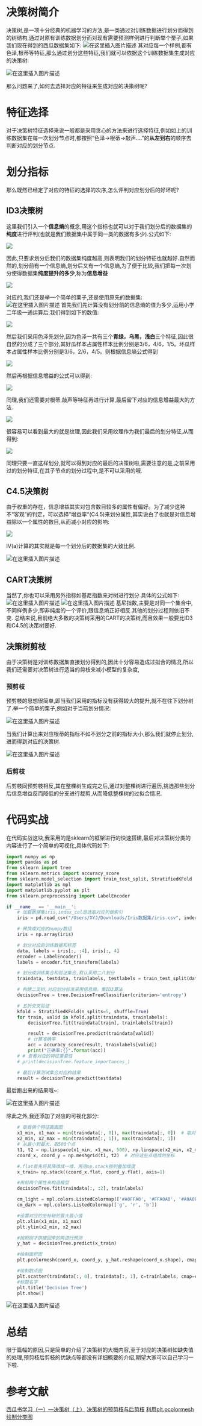 # 决策树简介
决策树,是一项十分经典的机器学习的方法,是一类通过对训练数据进行划分而得到的树结构,通过对原有训练数据划分而对现有需要预测样例进行判断举个栗子,如果我们现在得到的西瓜数据集如下:
![在这里插入图片描述](https://img-blog.csdnimg.cn/20200226141422977.png?x-oss-process=image/watermark,type_ZmFuZ3poZW5naGVpdGk,shadow_10,text_aHR0cHM6Ly9ibG9nLmNzZG4ubmV0L0xhdWdoX3hpYW9hbw==,size_16,color_FFFFFF,t_70)
其对应每一个样例,都有色泽,根蒂等特征,那么通过划分这些特征,我们就可以依据这个训练数据集生成对应的决策树:

![在这里插入图片描述](https://img-blog.csdn.net/20180425192519753)

那么问题来了,如何去选择对应的特征来生成对应的决策树呢?

# 特征选择
对于决策树特征选择来说一般都是采用贪心的方法来进行选择特征,例如如上的训练数据集在每一次划分节点时,都按照“色泽->根蒂->敲声....”的**从左到右**的顺序去判断对应的划分节点.
#	划分指标
那么既然已经定了对应的特征的选择的次序,怎么评判对应划分后的好坏呢?
##	ID3决策树
这里我们引入一个**信息熵**的概念,用这个指标也就可以对于我们划分后的数据集的**纯度**进行评判(也就是我们数据集中属于同一类的数据有多少).公式如下:

<img src="https://img-blog.csdn.net/20180425191239568" align=center />

因此,只要求划分后我们的数据集纯度越高,则表明我们的划分特征也就越好.自然而然的,划分前有一个信息熵,划分后又有一个信息熵,为了便于比较,我们把每一次划分使得数据集**纯度提升的多少**,称为**信息增益**

<img src="https://img-blog.csdn.net/20180425191454287" align=center />

对应的,我们还是举一个简单的栗子,还是使用原先的数据集:
![在这里插入图片描述](https://img-blog.csdnimg.cn/2020022614455673.png?x-oss-process=image/watermark,type_ZmFuZ3poZW5naGVpdGk,shadow_10,text_aHR0cHM6Ly9ibG9nLmNzZG4ubmV0L0xhdWdoX3hpYW9hbw==,size_16,color_FFFFFF,t_70)
首先我们先计算没有划分前的信息熵的值为多少,运用小学二年级一通运算后,我们得到如下的数值:

<img src="https://img-blog.csdn.net/20180425191651329" align=center />

然后我们采用色泽先划分,因为色泽一共有三个**青绿，乌黑，浅白**三个特征,因此很自然的分成了三个部分,其好瓜样本占属性样本比例分别是3/6，4/6，1/5。坏瓜样本占属性样本比例分别是3/6，2/6，4/5。则根据信息熵公式得到

<img src="https://img-blog.csdn.net/20180425191757987" align=center />

然后再根据信息增益的公式可以得到:

<img src="https://img-blog.csdn.net/20180425191808143" align=center />



同理,我们还需要对根蒂,敲声等特征再进行计算,最后留下对应的信息增益最大的方法.

<img src="https://img-blog.csdn.net/2018042519182174" align=center />

很容易可以看到最大的就是纹理,因此我们采用纹理作为我们最后的划分特征,从而得到:

![](https://img-blog.csdn.net/20180425191909367)

同理只要一直这样划分,就可以得到对应的最后的决策树啦,需要注意的是,之前采用过的划分特征,在其子节点的划分过程中,是不可以采用的哦.

## C4.5决策树
由于权重的存在，信息增益其实对包含数目较多的属性有偏好。为了减少这种不“客观”的判定，可以选择”增益率“(C4.5)来划分属性,其实说白了也就是对信息增益除以一个属性的数目,从而减小对应的影响:

![](https://img-blog.csdn.net/2018042519220894)

IV(a)计算的其实就是每一个划分后的数据集的大致比例.

![在这里插入图片描述](https://img-blog.csdn.net/20180425192218386)

## CART决策树
当然了,你也可以采用另外指标如基尼指数来对树进行划分.具体的公式如下:
![在这里插入图片描述](https://img-blog.csdn.net/20180425191559497)
![在这里插入图片描述](https://img-blog.csdn.net/20180425191608671)
基尼指数,主要是对同一个集合中,不同样例多少,即非纯度的一个评价,跟信息熵正好相反.其他的划分过程则依旧不变.
总结来说,目前绝大多数的决策树采用的CART的决策树,而且效果一般要比ID3和C4.5的决策树要好.

 ## 决策树剪枝
 由于决策树是对训练数据集直接划分得到的,因此十分容易造成过拟合的情况,所以我们还需要对决策树进行适当的剪枝来减小模型的复杂度,
 ### 预剪枝
预剪枝的思想很简单,即当我们采用的指标没有获得较大的提升,就不在往下划分树了.举一个简单的栗子,例如对于当前划分情况:

![在这里插入图片描述](https://img-blog.csdn.net/20180906110327911?watermark/2/text/aHR0cHM6Ly9ibG9nLmNzZG4ubmV0L3pmYW41MjA=/font/5a6L5L2T/fontsize/400/fill/I0JBQkFCMA==/dissolve/70)

当我们计算出来对应根蒂的指标不如不划分之前的指标大小,那么我们就停止划分,进而得到对应的决策树.

![在这里插入图片描述](https://img-blog.csdn.net/20180906110951766?watermark/2/text/aHR0cHM6Ly9ibG9nLmNzZG4ubmV0L3pmYW41MjA=/font/5a6L5L2T/fontsize/400/fill/I0JBQkFCMA==/dissolve/70)

### 后剪枝
后剪枝同预剪枝相反,其在整棵树生成完之后,通过对整棵树进行遍历,挑选那些划分后信息增益反而降低的分支进行裁剪,从而降低整棵树的过拟合情况.

# 代码实战
在代码实战这块,我采用的是sklearn的框架进行的快速搭建,最后对决策树分类的内容进行了一个简单的可视化,具体代码如下:
```python
import numpy as np
import pandas as pd
from sklearn import tree
from sklearn.metrics import accuracy_score
from sklearn.model_selection import train_test_split, StratifiedKFold
import matplotlib as mpl
import matplotlib.pyplot as plt
from sklearn.preprocessing import LabelEncoder

if __name__ == '__main__':
    # 加载数据集iris,index_col是选取对应列做索引
    iris = pd.read_csv("/Users/XYJ/Downloads/Iris数据集/iris.csv", index_col="Unnamed: 0")

    # 转换成对应的numpy数组
    iris = np.array(iris)

    # 划分对应的训练数据和标签
    data, labels = iris[:, :4], iris[:, 4]
    encoder = LabelEncoder()
    labels = encoder.fit_transform(labels)

    # 划分成训练集合和验证集合,默认采用二八划分
    traindata, testdata, trainlabels, testlabels = train_test_split(data, labels, test_size=0.2)

    # 构建二叉树,对应划分标准采用信息熵，集ID3算法
    decisionTree = tree.DecisionTreeClassifier(criterion='entropy')

    # 五折交叉验证
    kfold = StratifiedKFold(n_splits=5, shuffle=True)
    for train, valid in kfold.split(traindata, trainlabels):
        decisionTree.fit(traindata[train], trainlabels[train])

        result = decisionTree.predict(traindata[valid])
        # 计算准确率
        acc = accuracy_score(result, trainlabels[valid])
        print("正确率:{}".format(acc))
    # # 查看对应的特征重要性
    # print(decisionTree.feature_importances_)

    # 最后计算测试集合对应的结果
    result = decisionTree.predict(testdata)
```
最后跑出来的结果哦~:

![在这里插入图片描述](https://img-blog.csdnimg.cn/20200228182409310.png?x-oss-process=image/watermark,type_ZmFuZ3poZW5naGVpdGk,shadow_10,text_aHR0cHM6Ly9ibG9nLmNzZG4ubmV0L0xhdWdoX3hpYW9hbw==,size_16,color_FFFFFF,t_70)

除此之外,我还添加了对应的可视化部分:

```python
    # 取首俩个特征画画图
    x1_min, x1_max = min(traindata[:, 0]), max(traindata[:, 0])  # 取对应列的最大最小值
    x2_min, x2_max = min(traindata[:, 1]), max(traindata[:, 1])
    # 从最小到最大，取500个点
    t1, t2 = np.linspace(x1_min, x1_max, 500), np.linspace(x2_min, x2_max, 500)
    coord_x, coord_y = np.meshgrid(t1, t2)  # 对应这些点组成的坐标

    #.flat首先将其降维成一维，再用np.stack按列叠加维度
    x_train= np.stack((coord_x.flat, coord_y.flat), axis=1)

    #用前两个属性来构造模型
    decisionTree.fit(traindata[:, :2], trainlabels)

    cm_light = mpl.colors.ListedColormap(['#A0FFA0', '#FFA0A0', '#A0A0FF'])
    cm_dark = mpl.colors.ListedColormap(['g', 'r', 'b'])

    #设置对应的坐标轴的最大最小值
    plt.xlim(x1_min, x1_max)
    plt.ylim(x2_min, x2_max)

    #按照刚才拼接回来的再进行预测
    y_hat = decisionTree.predict(x_train)

    #绘制面积图
    plt.pcolormesh(coord_x, coord_y, y_hat.reshape(coord_x.shape), cmap=cm_light)

    #绘制散点图
    plt.scatter(traindata[:, 0], traindata[:, 1], c=trainlabels, cmap=cm_dark, marker='o', edgecolors='k')
    #标题名字
    plt.title('Decision Tree')
    plt.show()
```
![在这里插入图片描述](https://img-blog.csdnimg.cn/20200228182419907.png?x-oss-process=image/watermark,type_ZmFuZ3poZW5naGVpdGk,shadow_10,text_aHR0cHM6Ly9ibG9nLmNzZG4ubmV0L0xhdWdoX3hpYW9hbw==,size_16,color_FFFFFF,t_70)
# 总结
限于篇幅的原因,只是简单的介绍了决策树的大概内容,至于对应的决策树如缺失值的处理,预剪枝后剪枝的优缺点等都没有详细概要的介绍,期望大家可以自己学习一下啦.

# 参考文献
[西瓜书学习（一）—决策树（上）](https://blog.csdn.net/quinn1994/article/details/80083933)
[决策树的预剪枝与后剪枝](https://blog.csdn.net/zfan520/article/details/82454814)
[利用plt.pcolormesh绘制分类图](https://blog.csdn.net/zsdust/article/details/79726118)